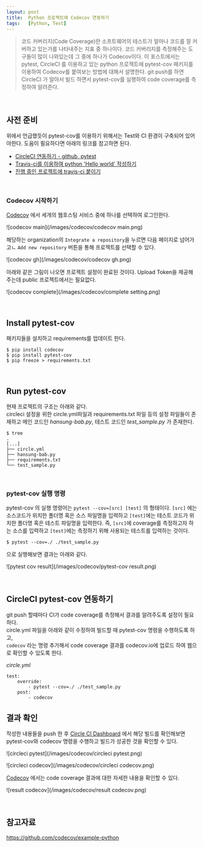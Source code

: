 ```yaml
---
layout: post
title:  Python 프로젝트에 Codecov 연동하기
tags:   [Python, Test]
---
```


> 코드 커버리지(Code Coverage)란 소프트웨어의 테스트가 얼마나 코드를 잘 커버하고 있는가를 나타내주는 지표 중 하나이다. 코드 커버리지를 측정해주는 도구들이 많이 나와있는데 그 중에 하나가 Codecov이다. 이 포스트에서는 pytest, CircleCI 를 이용하고 있는 python 프로젝트에 pytest-cov 패키지를 이용하여 Codecov를 붙여보는 방법에 대해서 설명한다. git push를 하면 CircleCI 가 알아서 빌드 하면서 pytest-cov를 실행하여 code coverage를 측정하여 알려준다.  

<br/>  

## 사전 준비  

위에서 언급했듯이 pytest-cov를 이용하기 위해서는 Test와 CI 환경이 구축되어 있어야한다. 도움이 필요하다면 아래의 링크를 참고하면 된다.  

- [CircleCI 연동하기 - github, pytest](https://cjh5414.github.io/circleci-pytest/)  
- [Travis-ci를 이용하여 python 'Hello world' 작성하기](https://cjh5414.github.io/travis-ci/)  
- [진행 중인 프로젝트에 travis-ci 붙이기](https://cjh5414.github.io/project-travis-ci/)  

<br/>  

### Codecov 시작하기   

[Codecov](https://codecov.io/) 에서 세개의 웹호스팅 서비스 중에 하나를 선택하여 로그인한다.  

![codecov main](/images/codecov/codecov main.png)  

해당하는 organization의 `Integrate a repository`을 누르면 다음 페이지로 넘어가고ㄴ `Add new repository` 버튼을 통해 프로젝트를 선택할 수 있다.  

![codecov gh](/images/codecov/codecov gh.png)   

아래와 같은 그림이 나오면 프로젝트 설정이 완료된 것이다. Upload Token을 제공해 주는데 public 프로젝트에서는 필요없다.  

![codecov complete](/images/codecov/complete setting.png)   

<br/>  

## Install pytest-cov  

패키지들을 설치하고 requirements를 업데이트 한다.  

```
$ pip install codecov
$ pip install pytest-cov
$ pip freeze > requirements.txt
```  

<br/>  

## Run pytest-cov  

현재 프로젝트의 구조는 아래와 같다.  
circleci 설정을 위한 circle.yml파일과 requirements.txt 파일 등의 설정 파일들이 존재하고
메인 코드인 _hansung-bab.py_, 테스트 코드인 _test_sample.py_ 가 존재한다.  

```
$ tree
.
[...]
├── circle.yml
├── hansung-bab.py
├── requirements.txt
└── test_sample.py
```  

<br/>  

### pytest-cov 실행 명령   

pytest-cov 의 실행 명령어는 `pytest --cov=[src] [test]` 의 형태이다. `[src]` 에는 소스코드가 위치한 폴더명 혹은 소스 파일명을 입력하고 `[test]`에는 테스트 코드가 위치한 폴더명 혹은 테스트 파일명을 입력한다. 즉, `[src]`에 coverage를 측정하고자 하는 소스를 입력하고 `[test]`에는 측정하기 위해 사용되는 테스트를 입력하는 것이다.  


```
$ pytest --cov=./ ./test_sample.py
```

으로 실행해보면 결과는 아래와 같다.  

![pytest cov result](/images/codecov/pytest-cov result.png)   

<br/>  

## CircleCI pytest-cov 연동하기  

git push 할때마다 CI가 code coverage를 측정해서 결과를 알려주도록 설정이 필요하다.  
circle.yml 파일을 아래와 같이 수정하여 빌드할 때 pytest-cov 명령을 수행하도록 하고,  
`codecov` 라는 명령 추가해서 code coverage 결과를 codecov.io에 업로드 하여 웹으로 확인할 수 있도록 한다.  

_circle.yml_  

```
test:
    override:
        - pytest --cov=./ ./test_sample.py
    post:
        - codecov
```  

## 결과 확인  

작성한 내용들을 push 한 후 [Circle CI Dashboard](https://circleci.com/dashboard) 에서 해당 빌드를 확인해보면 pytest-cov와 codecov 명령을 수행하고 빌드가 성공한 것을 확인할 수 있다.  

![circleci pytest](/images/codecov/circleci pytest.png)    

![circleci codecov](/images/codecov/circleci codecov.png)   

[Codecov](https://codecov.io/gh) 에서는 code coverage 결과에 대한 자세한 내용을 확인할 수 있다.  

![result codecov](/images/codecov/result codecov.png)   

<br/>  

## 참고자료   

<https://github.com/codecov/example-python>  
